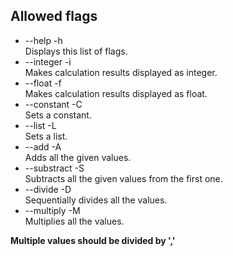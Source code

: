 ## Allowed flags
- --help -h  
    Displays this list of flags.
- --integer -i  
    Makes calculation results displayed as integer.
- --float -f  
    Makes calculation results displayed as float.
- --constant -C  
    Sets a constant.
- --list -L  
    Sets a list.
- --add -A  
    Adds all the given values.
- --substract -S  
    Subtracts all the given values from the first one.
- --divide -D  
    Sequentially divides all the values.
- --multiply -M  
    Multiplies all the values.

**Multiple values should be divided by ','**
